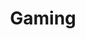 ---
title: Gaming
menu:
  sidebar:
    name: Gaming
    identifier: gaming
    weight: 300
tags: ["Multi-lingual"]
---